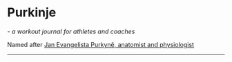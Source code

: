 Purkinje
=========
_- a workout journal for athletes and coaches_

Named after [Jan Evangelista Purkyně, anatomist and physiologist](https://en.wikipedia.org/wiki/Purkinje_fibers) 
* * *


